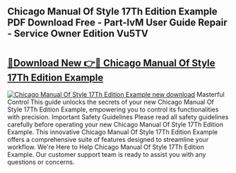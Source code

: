 ## Chicago Manual Of Style 17Th Edition Example PDF Download Free - Part-lvM User Guide Repair - Service Owner Edition Vu5TV

# <h2><a href="http://bc16076.oget.top/?id=Chicago+Manual+Of+Style+17Th+Edition+Example">🔗Download New 👉🔴 Chicago Manual Of Style 17Th Edition Example</a></h2>

[![Chicago Manual Of Style 17Th Edition Example new download](https://i.imgur.com/5g1atiW.png)](http://bc16076.oget.top/?id=Chicago+Manual+Of+Style+17Th+Edition+Example)
Masterful Control This guide unlocks the secrets of your new Chicago Manual Of Style 17Th Edition Example, empowering you to control its functionalities with precision. Important Safety Guidelines Please read all safety guidelines carefully before operating your new Chicago Manual Of Style 17Th Edition Example. This innovative Chicago Manual Of Style 17Th Edition Example offers a comprehensive suite of features designed to streamline your workflow. We're Here to Help Chicago Manual Of Style 17Th Edition Example. Our customer support team is ready to assist you with any questions or concerns.
